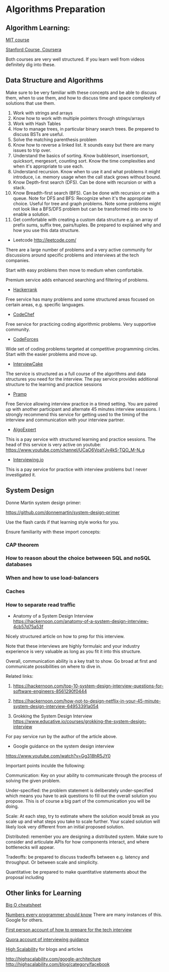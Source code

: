 # Algorithms Preparation

## Algorithm Learning:

[MIT course](https://ocw.mit.edu/courses/electrical-engineering-and-computer-science/6-006-introduction-to-algorithms-fall-2011/index.htm)

[Stanford Course, Coursera](https://www.coursera.org/specializations/algorithms)

Both courses are very well structured. If you learn well from videos definitely dig into these.


## Data Structure and Algorithms

Make sure to be very familiar with these concepts and be able to discuss them, when to use them, and how to discuss time and space complexity of solutions that use them.

1. Work with strings and arrays
2. Know how to work with multiple pointers through strings/arrays
3. Work with Hash Tables
4. How to manage trees, in particular binary search trees. Be prepared to discuss BSTs are useful.
5. Solve the matching parenthesis problem
6. Know how to reverse a linked list. It sounds easy but there are many issues to trip over.
7. Understand the basics of sorting. Know bubblesort, insertionsort, quicksort, mergesort, counting sort. Know the time complexities and when it's appropriate to use each.
8. Understand recursion. Know when to use it and what problems it might introduce, i.e. memory usage when the call stack grows without bound.
9. Know Depth-first search (DFS).  Can be done with recursion or with a stack.
10. Know Breadth-first search (BFS). Can be done with recursion or with a queue.
   Note for DFS and BFS: Recognize when it's the appropriate choice. Useful for tree and graph problems.  Note some problems might not look like a BFS/DFS problem but can be transformed into one to enable a solution.
11. Get comfortable with creating a custom data structure e.g. an array of prefix sums, suffix tree, pairs/tuples. Be prepared to explained why and how you use this data structure.

- Leetcode http://leetcode.com/

There are a large number of problems and a very active community for discussions around specific problems and interviews at the tech companies.

Start with easy problems then move to medium when comfortable. 

Premium service adds enhanced searching and filtering of problems.

- [Hackerrank](http://hackerrank.com/)

Free service has many problems and some structured areas focused on certain areas, e.g. specific languages.

- [CodeChef](https://www.codechef.com/)

Free service for practicing coding algorithmic problems. Very supportive community.

- [CodeForces](https://codeforces.com/)

Wide set of coding problems targeted at competitive programming circles. Start with the easier problems and move up.

- [InterviewCake](https://www.interviewcake.com/)

The service is structured as a full course of the algorithms and data structures you need for the interview. The pay service provides additional structure to the learning and practice sessions

- [Pramp](https://www.pramp.com/)

Free Service allowing interview practice in a timed setting. You are paired up with another participant and alternate 45 minutes interview sesssions. I strongly recommend this service for getting used to the timing of the interview and communication with your interview partner.

- [AlgoExpert](https://www.algoexpert.io/product)

This is a pay service with structured learning and practice sessions. The head of this service is very active on youtube: https://www.youtube.com/channel/UCaO6VoaYJv4kS-TQO_M-N_g

- [Interviewing.io](https://interviewing.io/)

This is a pay service for practice with interview problems but I never investigated it.



## System Design

Donne Martin system design primer:

https://github.com/donnemartin/system-design-primer

Use the flash cards if that learning style works for you.

Ensure familiarity with these import concepts:

### CAP theorem
### How to reason about the choice betweeen SQL and noSQL databases
### When and how to use load-balancers
### Caches
### How to separate read traffic

- Anatomy of a System Design Interview https://hackernoon.com/anatomy-of-a-system-design-interview-4cb57d75a53f

Nicely structured article on how to prep for this interview.

Note that these interviews are highly formulaic and your industry experience is very valuable as long as you fit it into this structure.

Overall, communication ability is a key trait to show. Go broad at first and communicate possibilities on where to dive in.

Related links: 
  1. https://hackernoon.com/top-10-system-design-interview-questions-for-software-engineers-8561290f0444
  2. https://hackernoon.com/how-not-to-design-netflix-in-your-45-minute-system-design-interview-64953391a054

  3. Grokking the System Design Interview https://www.educative.io/courses/grokking-the-system-design-interview


For pay service run by the author of the article above.

- Google guidance on the system design interview

https://www.youtube.com/watch?v=Gg318hR5JY0

Important points inculde the following:

Communication: Key on your ability to communicate through the process of solving the given problem.

Under-specified: the problem statement is deliberately under-specified which means you have to ask questions to fill out the overall solution you propose. This is of course a big part of the communication you will be doing.

Scale: At each step, try to estimate where the solution would break as you scale up and what steps you take to scale further. Your scaled solution will likely look very different from an initial proposed solution.

Distributed: remember you are designing a distributed system. Make sure to consider and articulate APIs for how components interact, and where bottlenecks will appear.

Tradeoffs: be prepared to discuss tradeoffs between e.g. latency and throughput. Or between scale and simplicity.

Quantitative: be prepared to make quantitative statements about the proposal including

## Other links for Learning

[Big O cheatsheet](https://www.bigocheatsheet.com/)

[Numbers every programmer should know](https://gist.github.com/jboner/2841832) There are many instances of this. Google for others.

[First person account of how to prepare for the tech interview](https://www.quora.com/How-should-I-prepare-for-a-production-engineer-interview-at-Facebook)

[Quora account of interviewing guidance](https://www.quora.com/I-was-recently-interviewed-at-Google-and-got-rejected-on-the-last-interview-even-though-I-solved-the-problem-right-Why/answer/Sief-Khafagi)

[High Scalability](http://highscalability.com/) for blogs and articles

http://highscalability.com/google-architecture
http://highscalability.com/blog/category/facebook
